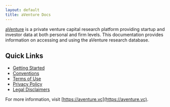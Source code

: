 ```yaml
---
layout: default
title: aVenture Docs
---
```


[aVenture](https://aventure.vc) is a private venture capital research platform providing startup and investor data at both personal and firm levels. This documentation provides information on accessing and using the aVenture research database.

## Quick Links

- [Getting Started](/gettingStarted)
- [Conventions](/conventions)
- [Terms of Use](/terms-of-use)
- [Privacy Policy](/privacy-policy)
- [Legal Disclaimers](/legal-disclaimers)

For more information, visit [https://aventure.vc](https://aventure.vc).
